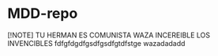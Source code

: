 # MDD-repo

[!NOTE]
TU HERMAN ES COMUNISTA WAZA INCEREIBLE LOS INVENCIBLES
fdfgfdgdfgsdfgsdfgtdfstge
wazadadadd